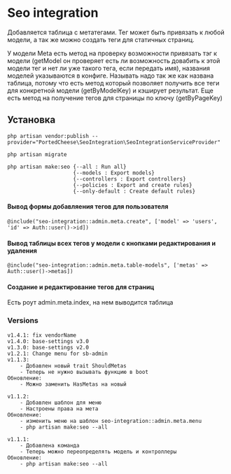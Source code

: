 # Seo integration

Добавляется таблица с метатегами. Тег может быть привязать к любой модели, а так же можно создать теги для статичных страниц.

У модели Meta есть метод на проверку возможности привязать тэг к модели (getModel он проверяет есть ли возможность довабить к этой модели тег и нет ли уже такого тега, если передать имя), названия моделей указываются в конфиге. Называть надо так же как названа таблица, потому что есть метод который позволяет получить все теги для конкретной модели (getByModelKey) и кэширует результат. Еще есть метод на получение тегов для страницы по ключу (getByPageKey)


## Установка
    php artisan vendor:publish --provider="PortedCheese\SeoIntegration\SeoIntegrationServiceProvider"

    php artisan migrate
    
    php artisan make:seo {--all : Run all}
                         {--models : Export models}
                         {--controllers : Export controllers}
                         {--policies : Export and create rules}
                         {--only-default : Create default rules}

#### Вывод формы добавляения тегов для пользователя
    @include("seo-integration::admin.meta.create", ['model' => 'users', 'id' => Auth::user()->id])

#### Вывод таблицы всех тегов у модели с кнопками редактирования и удаления
    @include("seo-integration::admin.meta.table-models", ['metas' => Auth::user()->metas])

#### Создание и редактирование тегов для страниц
Есть роут admin.meta.index, на нем выводится таблица

### Versions

    v1.4.1: fix vendorName
    v1.4.0: base-settings v3.0
    v1.3.0: base-settings v2.0
    v1.2.1: Change menu for sb-admin
    v1.1.3:
        - Добавлен новый trait ShouldMetas
        - Теперь не нужно вызывать функцию в boot
    Обновление:
        - Можно заменить HasMetas на новый
        
    v1.1.2:
        - Добавлен шаблон для меню
        - Настроены права на мета
    Обновление:
        - изменить меню на шаблон seo-integration::admin.meta.menu
        - php artisan make:seo --all
    
    v1.1.1:
        - Добавлена команда
        - Теперь можно переопределять модель и контроллеры
    Обновление:
        - php artisan make:seo --all
